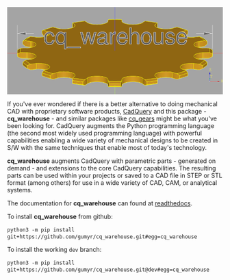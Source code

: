 
<img align="center" src="docs/cq_title_image.png">

If you've ever wondered if there is a better alternative to doing mechanical CAD with proprietary software products,
[CadQuery](https://cadquery.readthedocs.io/en/latest/index.html)
and this package - **cq_warehouse** - and similar packages
like [cq_gears](https://github.com/meadiode/cq_gears) might be what you've been looking for. CadQuery augments the Python programming language (the second most widely used programming language) with
powerful capabilities enabling a wide variety of mechanical designs to be created in S/W with the same techniques that enable most of today's technology.


**cq_warehouse** augments CadQuery with parametric parts - generated on demand -
and extensions to the core CadQuery capabilities. The resulting parts can be used within your
projects or saved to a CAD file in STEP or STL format (among others) for use in a wide
variety of CAD, CAM, or analytical systems.

The documentation for **cq_warehouse** can found at [readthedocs](https://cq-warehouse.readthedocs.io/en/latest/index.html).


To install **cq_warehouse** from github:
```
python3 -m pip install git+https://github.com/gumyr/cq_warehouse.git#egg=cq_warehouse
```
To install the working `dev` branch:
```
python3 -m pip install git+https://github.com/gumyr/cq_warehouse.git@dev#egg=cq_warehouse
```